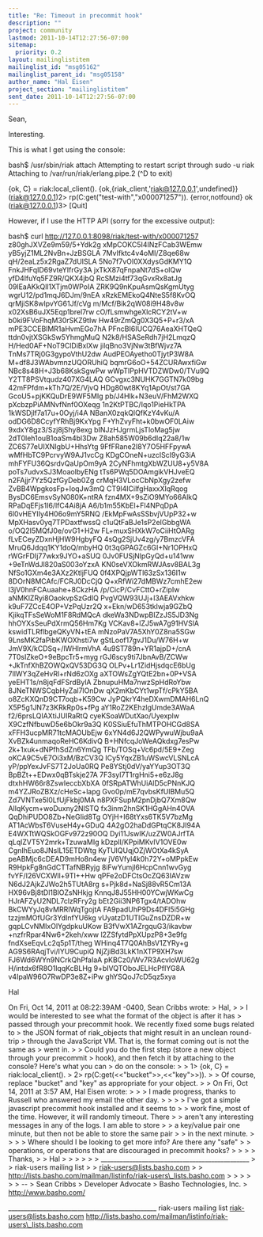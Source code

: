 ```yaml
---
title: "Re: Timeout in precommit hook"
description: ""
project: community
lastmod: 2011-10-14T12:27:56-07:00
sitemap:
  priority: 0.2
layout: mailinglistitem
mailinglist_id: "msg05162"
mailinglist_parent_id: "msg05158"
author_name: "Hal Eisen"
project_section: "mailinglistitem"
sent_date: 2011-10-14T12:27:56-07:00
---
```



Sean,

Interesting.

This is what I get using the console:

bash$ /usr/sbin/riak attach
Attempting to restart script through sudo -u riak
Attaching to /var/run/riak/erlang.pipe.2 (^D to exit)

{ok, C} = riak:local\_client().
{ok,{riak\_client,'riak@127.0.0.1',undefined}}
(riak@127.0.0.1)2&gt; rp(C:get("test-with","x000071257")).
{error,notfound}
ok
(riak@127.0.0.1)3&gt; [Quit]

However, if I use the HTTP API (sorry for the excessive output):

bash$ curl http://127.0.0.1:8098/riak/test-with/x000071257
z80ghJXVZe9m59/5+Ydk2g xMpCOKC5I4INzFCab3WEmw yB5yjZ1ML2NvBn+JzBSGLA 
7MvIfktc4v4oMI/Z8qe68w qH/2eaLz5x2RgaZ7dUISLA 5No7f7vOI0XXdysGdKMY1Q 
FnkJHFqID69vteYIfrGy3A jxTkX87qFnpaNt7dS+olQw yfD4lfuYq5FZ9R/QKX4jbQ 
RcSMzi4tf73qGvxRx8atJg 09lEaAKkQll1XTjm0WPoIA ZRK9Q9nKpuAsmQsKgmUtyg 
wgrU12/pd1mqJ6DJm/9nEA xRzkEMEkoQ4NteS5f8KvOQ qrMjiSK8wlpvYG61Jf/cVg 
m/Mcf/Bik2qW08i9H48v8w x02XsB6uJX5Eqp1brel7rw cO/fLsmwhgeXlcRCY2tV+w 
b0ki9FVoFhqM30rSKZ9tIw Hw49rZmQg0X3Q5+P+r3/xA mPE3CCEBlMR1aHvmEGo7hA 
PFncBI6IUCQ76AeaXHTQeQ ttdn0vjtXSGkSw5YhmgMuQ N2k8/HSASeRdh7jH2LmqzQ 
H/Hed0AF+NoT9ClDiBxlXw jilqBno3VjNw3tBfWjvz7A TnMs7TRj0G3gypoVthU2dw 
AudPEOAyetho0TjytP3W8A M+df8J3WAbvmnzUQORUhiQ bqmrG6oO+54ZCURAwxfiGw 
NBc8s48H+J3b68KskSgwPw wWpTIPpHVTDZWDw0/TVu9Q Y2TT8PSVtqudz407XG4LAQ 
GCvgxc3NUHK7GGTN7k09bg 42mFPfdm+kTh7Q/2E/VjvQ HDg80wt8KYq1ApOt/st7GA 
GcoU5+pjKKQuDrE9WF5MIg pb/J4Hlk+N3euV/FhM2WXQ pXcbzpPiAMNvfNnf0OXeqg 
1n2KtPTBC/Iqo1PieHkTPA 1kWSDjlf7a17u+0Oyj/i4A NBanX0zqkQlQfKzY4vKu/A 
odDG6D8CcyfYRhBj9KxYpg F+YhZvyFht+k0bwOF0LAiw 9xdxY8gz3/Szj8jShy8exg 
bINJzHJgrmLjsTloMag5jw 2dT0leh1ouB1oaSm4bl3Dw Z8ah585W09b6dIq22a8/1w 
ZC6S77eUIXNIgbU+HhsYtg 9FfFRane2I8Y7O5HFFpywA wMfHbTC9PcrvyW9AJ1vcCg 
KDgCOneN+uzcIScI9yG3iA mhFYFU36QsrdvQaUpOm9yA 2CyNFhmtgXbWZUU8+y5V8A 
poTs7udvxSJ3MoaolbyENg tTs6PWq5DOAmgikVHJveEQ n2FAjjr7Yz5QzfGyDeb0Zg 
crMqH3VLocCbNpXgy2zefw ZvBB4WpgkosFp+IoqJw3mQ CT9l4ICilfgHaxxXIqRqog 
BysDC6EmsvSyN080K+ntRA fzn4MX+9sZiO9MYo66AlkQ RPaDqEFjs1I6/lfC4Ai8jA 
A6/b1m55KbEl+Fl4NPqDpA 6l0vHEYIIy4H06o9mY5RNQ /EkMpFwAsSSbvjVUpP32+w 
MpXHasv0yq7TPDaxtfwssQ c1uQtFaBJe1sP2eIGbbgWA o/OQ2I5MQfJ0e/ovG1+H2w 
FL+muxSHXkW7oCiiHtOARg fLvECeyZDxnHjHW9HgbyFQ 4sQg2SjUv4zg/y7BmzcVFA 
MruQ6Jdqq1KY1doQ/mbyHQ 0t3qGPAGZc6GI+Nr1OPHxQ rWGrFDIj77wkx9JYO+aSUQ 
0Jv0FUSjNlpGyQd+u141ww +9eTnWdJl820aS003oYzxA KN0seVXOkmRWJAsv8BAL3g 
NfSo1GXm4e3AXz2KtljFUQ 0f4XPQjpWTl63zSx136I1w 8DOrN8MCAfc/FCRJ0DcCjQ 
Q+xRfWi27dMBWz7cmhE2ew l3jV0hnFCAuaahe+8CkzHA /p/CicP/CvFCttO+rZipIw 
aNMKlZRyi8OaokvpSzGdIQ PvgVQW93UJj+l3AEAVxhkw k9uF7ZCcE4OP+VzPqUzr2Q 
x+Ekn/wD653tkIwja9GZbQ KjikqTFsSeWoM1F8RdMQcA dkeWa3NDwpBIZzJS5JD3Ng 
hhOYXsSeuPdXrmQ56Hm7Kg VCKav8+lZJ5wA7g91HVSlA kswidTLRflbgeQKyVN+tEA 
mNzoPaV7A5XhY0Z8na5SGw 9LnsMK2faPibKWOXhsti7w gStLoof17gvJ1Du/W76H+w 
JmV9X/kCDSq+/lWHlrmVhA 4u9ST789n+YR1ajpD+/cnA 7T0sIZkeO+9eBpcTr5+myg 
rGJ6scy9ti7JbnAvB/ZCWw +JkTnfXhBZOWQxQV53DG3Q OLPv+Lr1ZidHjsdqcE6bUg 
7IlWY3qZeHvRl+rNd6zOXg aXTOWsZgYQtE2bn+0P+VSA yeEHT1s/n8jqFdFSrdBylA 
ZbnupuHMa7nwzSpHdRoYbw 8JNeTNWSCqbHyZal7lOnDw qX2mKbCYt1wpTf/cPkY5BA 
o8ZcKXQnD9CT7oqb+K59Cw JyPQkrY4heDXwmDMAH6LnQ X5P5g1JN7z3KRkRp0s+fPg 
aY1RoZ2KEhzlgUmde3AWaA f2/6prsLQIAXtiJUIRaRtQ cyeKSoaWDutXao/Uyexplw 
X9CzfNfbuwD5e6bOkr9a3Q K0SSiuEfuThMTPOHCGd8SA xFFH3ucpMR71tcMAOUbEjw 
6xYN4d6J2QWPywuWjbu9aA XvBZk4unmaqoReHC6KdivQ B+HNfcqJoWeAQkdxg7esPw 
2k+1xuk+dNPfhSdZn6YmQg TFb/TOSq+Vc6pd/5E9+Zeg oKCA9C5vE7Oi3xM/BzCV3Q 
ICy5YqxZB1uWSwcVLSNLcA yP/ppYexJvFS7T2JoUa0RQ Pe8YStj0dV/yaYYup3OT3Q 
BpBZt++EDwx0qBTskje27A 7F3syl7T1rgHni5+e6zJ8g dtxhHW66r8ZswIeccbXbXA 
0fSRpATWhUiAlD5cPNnKJQ m4YZJRoZBXz/cHeSc+lapg Gvo0p/mE7qvbsKfUlBMu5Q 
Zd7VNTxe5I0LfUjFkbj0MA n8PXFSupM2pnDjbQ7Xm8Qw AlIqKycm+woDuxny2NlSTQ 
fx3inm2hnSK1HGgAHn4OVA QqDhiPUDO8Zb+NeGIid8Tg OYjH+I68tYxs6TK5V7bzMg 
AT1AcWbsT6VuseH4y+GDuQ 4A2gO2haDdGPtqCK8JI94A E4WXTtWQSkOGFv972z90OQ 
Dyi11JswIK/uzZW0AJrfTA qLqlZVT5Y2mrk+TzuwaMIg kDzpIl/KPpiMKvIV1OVE0w 
CgnIhEuo8JNsIL15ETDWtg KyTUlQUqjOZjWOtXa4kSyA peABMjc6cDEAD9mHo8n4ew 
jV6Vfyl4k0h72Y+oMPpkEw R9HpkFg8nGdCTTafNBRyjg 8iFwYumjl6HcpCnn1wvGyg 
fvYF/I26VCXWll+9TI++Hw qPFe2oDFCtsOcZQ63IAVzw N6dJ2AjkZJWo2h5TUtA8rg 
s+Pjk8d+NaSj88vR5Cm13A HX96vBj8tDl1BlOZsNHkjg KnnqJ8J55HH00YCwjWKwCg 
HJrAFZyU2NDL7clzRFry2g bEt2Gii3NP6Tgx4/tADOhw BkCWYyJq8vMRRIWqTgojtA 
FA9padUhP9Ds4DFI5i5GHg tzzjmMOfUGr3YdInfYU6kg vUyatzD1UTIGuZnsDZDR+w 
gqpLCvNMIxOlYgdpkuUKow B3fVwX1AZrgquG3/ikavbw +nzfrRpar4Nw6+2keh/xww 
l2ZSfytdPpXUpzP8+3e9fg fndXseEqvLc2q5p1T/theg WHinq4T7Q0AhBsV1ZYRy+g 
AG9S6RAqjTvi/lYU9CupiQ NjZjiBd3LkK1nXTP9XH7sw FJ6Wd6WYn9NCrkQhPfaIaA 
pKBCz0/Wv7R3AcvIoWU62g H/intdx6fR8O1lqqKcBLHg 9+bIVQTOboJELHcPfIYG8A 
v4IpaW96O7RwDP3e8Z+iPw ghYSQoJ7cD5qz5xya


Hal

On Fri, Oct 14, 2011 at 08:22:39AM -0400, Sean Cribbs wrote:
&gt; Hal,
&gt; 
&gt; I would be interested to see what the format of the object is after it has
&gt; passed through your precommit hook. We recently fixed some bugs related to
&gt; the JSON format of riak\_objects that might result in an unclean round-trip
&gt; through the JavaScript VM. That is, the format coming out is not the same as
&gt; went in.
&gt; 
&gt; Could you do the first step (store a new object through your precommit
&gt; hook), and then fetch it by attaching to the console? Here's what you can
&gt; do on the console:
&gt; 
&gt; 1&gt; {ok, C} = riak:local\_client().
&gt; 2&gt; rp(C:get(&lt;&lt;"bucket"&gt;&gt;,&lt;&lt;"key"&gt;&gt;)).
&gt; 
&gt; Of course, replace "bucket" and "key" as appropriate for your object.
&gt; 
&gt; On Fri, Oct 14, 2011 at 3:57 AM, Hal Eisen  wrote:
&gt; 
&gt; &gt; I made progress, thanks to Russell who answered my email the other day.
&gt; &gt;
&gt; &gt; I've got a simple javascript precommit hook installed and it seems to
&gt; &gt; work fine, most of the time. However, it will randomly timeout. There
&gt; &gt; aren't any interesting messages in any of the logs. I am able to store
&gt; &gt; a key/value pair one minute, but then not be able to store the same pair
&gt; &gt; in the next minute.
&gt; &gt;
&gt; &gt; Where should I be looking to get more info? Are there any "safe"
&gt; &gt; operations, or operations that are discouraged in precommit hooks?
&gt; &gt;
&gt; &gt; Thanks,
&gt; &gt; Hal
&gt; &gt;
&gt; &gt;
&gt; &gt; \_\_\_\_\_\_\_\_\_\_\_\_\_\_\_\_\_\_\_\_\_\_\_\_\_\_\_\_\_\_\_\_\_\_\_\_\_\_\_\_\_\_\_\_\_\_\_
&gt; &gt; riak-users mailing list
&gt; &gt; riak-users@lists.basho.com
&gt; &gt; http://lists.basho.com/mailman/listinfo/riak-users\_lists.basho.com
&gt; &gt;
&gt; 
&gt; 
&gt; 
&gt; -- 
&gt; Sean Cribbs 
&gt; Developer Advocate
&gt; Basho Technologies, Inc.
&gt; http://www.basho.com/

\_\_\_\_\_\_\_\_\_\_\_\_\_\_\_\_\_\_\_\_\_\_\_\_\_\_\_\_\_\_\_\_\_\_\_\_\_\_\_\_\_\_\_\_\_\_\_
riak-users mailing list
riak-users@lists.basho.com
http://lists.basho.com/mailman/listinfo/riak-users\_lists.basho.com

